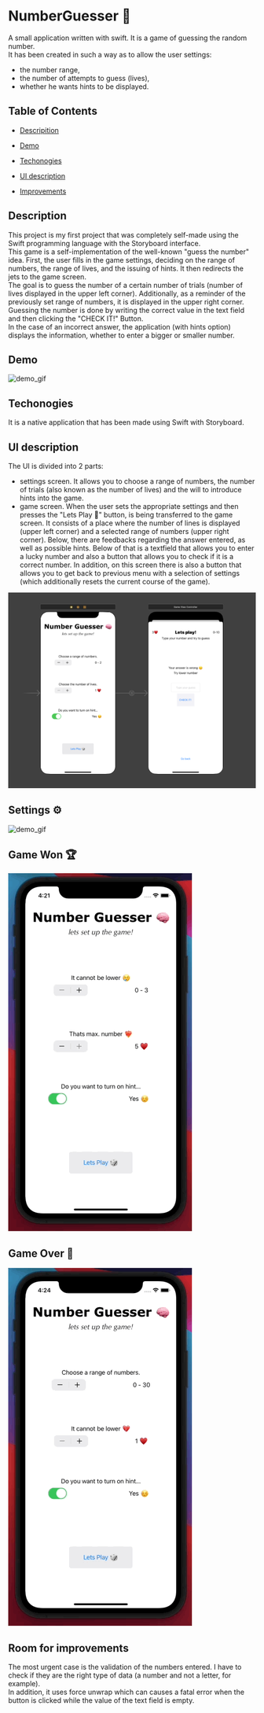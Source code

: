 # NumberGuesser 🧠
A small application written with swift. It is a game of guessing the random number. </br> It has been created in such a way as to allow the user settings: 
- the number range, 
- the number of attempts to guess (lives),
- whether he wants hints to be displayed.

## Table of Contents

- [Descripition](#description)

- [Demo](#demo)

- [Techonogies](#techonogies)

- [UI description](#ui-description)

- [Improvements](#improvements)

## Description

This project is my first project that was completely self-made using the Swift programming language with the Storyboard interface. </br> 
This game is a self-implementation of the well-known "guess the number" idea. First, the user fills in the game settings, deciding on the range of numbers, the range of lives, and the issuing of hints. It then redirects the jets to the game screen. </br> The goal is to guess the number of a certain number of trials (number of lives displayed in the upper left corner). Additionally, as a reminder of the previously set range of numbers, it is displayed in the upper right corner. Guessing the number is done by writing the correct value in the text field and then clicking the "CHECK IT!" Button. </br> In the case of an incorrect answer, the application (with hints option) displays the information, whether to enter a bigger or smaller number.

## Demo


<img src="readme_files/Guesser_demo_HD.gif" alt="demo_gif" width="374"/> 

## Techonogies

It is a native application that has been made using Swift with Storyboard.



## UI description

The UI is divided into 2 parts: 
- settings screen. It allows you to choose a range of numbers, the number of trials (also known as the number of lives) and the will to introduce hints into the game.
- game screen. When the user sets the appropriate settings and then presses the "Lets Play 🎲" button, is being transferred to the game screen. It consists of a place where the number of lines is displayed (upper left corner) and a selected range of numbers (upper right corner). Below, there are feedbacks regarding the answer entered, as well as possible hints. Below of that is a textfield that allows you to enter a lucky number and also a button that allows you to check if it is a correct number. In addition, on this screen there is also a button that allows you to get back to previous menu with a selection of settings (which additionally resets the current course of the game).
<img src="readme_files/UI_info.png" alt="UI" width="678"/> 

## Settings ⚙️

<img src="readme_files/Guesser_demo_HD.gif" alt="demo_gif" width="374"/> 

## Game Won 🏆

<img src="readme_files/Guesser_won_HD.gif" alt="demo_gif" width="374"/> 

## Game Over 💩

<img src="readme_files/Guesser_game_over_HD.gif" alt="demo_gif" width="374"/> 

## Room for improvements

The most urgent case is the validation of the numbers entered. I have to check if they are the right type of data (a number and not a letter, for example). </br> 
In addition, it uses force unwrap which can causes a fatal error when the button is clicked while the value of the text field is empty.




